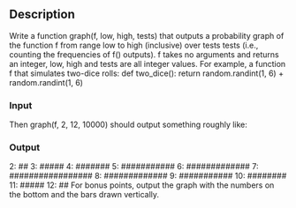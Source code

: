 ## Description
Write a function graph(f, low, high, tests) that outputs a probability graph of the function f from range low to high (inclusive) over tests tests (i.e., counting the frequencies of f() outputs). f takes no arguments and returns an integer, low, high and tests are all integer values. For example, a function f that simulates two-dice rolls:
def two_dice():
    return random.randint(1, 6) + random.randint(1, 6)

### Input
Then graph(f, 2, 12, 10000) should output something roughly like:

### Output
  2: ##
  3: #####
  4: #######
  5: ###########
  6: #############
  7: #################
  8: #############
  9: ###########
 10: ########
 11: #####
 12: ##
For bonus points, output the graph with the numbers on the bottom and the bars drawn vertically.